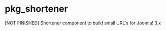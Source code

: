 pkg_shortener
=============

[NOT FINISHED] Shortener component to build small URL's for Joomla! 3.x
